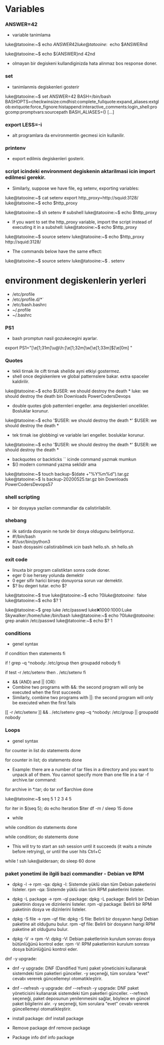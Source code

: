 # Variables
### ANSWER=42
- variable tanimlama

luke@tatooine:~$ echo $ANSWER
42
luke@tatooine:~$ echo $ANSWERnd

luke@tatooine:~$ echo ${ANSWER}nd
42nd

- olmayan bir degiskeni kullandiginizda hata alinmaz bos response doner.

### set
- tanimlanmis degiskenleri gosterir

luke@tatooine:~$ set
ANSWER=42
BASH=/bin/bash
BASHOPTS=checkwinsize:cmdhist:complete_fullquote:expand_aliases:extglob:extquote:force_fignore:histappend:interactive_comments:login_shell:progcomp:promptvars:sourcepath
BASH_ALIASES=()
[...]

### export LESS=-i
- alt programlara da environmentin gecmesi icin kullanilir.

### printenv
- export edilmis degiskenleri gosterir.

### script icindeki environment degiskenin aktarilmasi icin import edilmesi gerekir.

- Similarly, suppose we have file, eg setenv, exporting variables:

luke@tatooine:~$ cat setenv
export http_proxy=http://squid:3128/
luke@tatooine:~$ echo $http_proxy

luke@tatooine:~$ sh setenv            # subshell
luke@tatooine:~$ echo $http_proxy

- If you want to set the http_proxy variable, import the script instead of executing it in a subshell:
luke@tatooine:~$ echo $http_proxy

luke@tatooine:~$ source setenv
luke@tatooine:~$ echo $http_proxy
http://squid:3128/

- The commands below have the same effect:

luke@tatooine:~$ source setenv
luke@tatooine:~$ . setenv

# environment degiskenlerin yerleri
- /etc/profile
- /etc/profile.d/*`
- /etc/bash.bashrc
- ~/.profile
- ~/.bashrc

### PS1
- bash promptun nasil gozukecegini ayarlar.

export PS1="\[\e[1;31m\]\u@\h:\[\e[1;32m\]\w\[\e[1;33m\]\$\[\e[0m\] "

### Quotes
- tekli tirnak ile cift tirnak shellde ayni etkiyi gostermez.
- shell once degiskenlere ve global patternslere bakar. extra spaceler kaldirilir.

luke@tatooine:~$ echo $USER: we should  destroy  the death *
luke: we should destroy the death bin Downloads PowerCodersDevops

- double quotes glob patternleri engeller. ama degiskenleri oncelikler. Bosluklar korunur.

luke@tatooine:~$ echo '$USER: we should  destroy  the death *'
$USER: we should destroy the death *

- tek tirnak ise globbingi ve variable lari engeller. bosluklar korunur.

luke@tatooine:~$ echo '$USER: we should  destroy  the death *'
$USER: we should destroy the death *

- backquotes or backticks \`` icinde command yazmak mumkun
- $() modern command yazma seklidir ama

luke@tatooine:~$ touch backup-$(date +"%Y%m%d").tar.gz
luke@tatooine:~$ ls
backup-20200525.tar.gz  bin  Downloads  PowerCodersDevops57

### shell scripting
- bir dosyaya yazilan commandlar da calistirilabilir.

### shebang
- ilk satirda dosyanin ne turde bir dosya oldugunu belirtiyoruz.
- #!/bin/bash
- #!/usr/bin/python3
- bash dosyasini calistirabilmek icin bash hello.sh. sh hello.sh

### exit code
- linuxta bir program calistiktan sonra code doner.
- eger 0 ise hersey yolunda demektir
- 0 eger sifir harici birsey donuyorsa sorun var demektir.
- $? bu degeri tutar. echo $?

luke@tatooine:~$ true
luke@tatooine:~$ echo $?
0
luke@tatooine:~$ false
luke@tatooine:~$ echo $?
1

luke@tatooine:~$ grep luke /etc/passwd
luke:x:1000:1000:Luke Skywalker:/home/luke:/bin/bash
luke@tatooine:~$ echo $?
0
luke@tatooine:~$ grep anakin /etc/passwd
luke@tatooine:~$ echo $?
1

### conditions
- genel syntax

if condition
then
  statements
fi

if ! grep –q ^nobody: /etc/group
then
  groupadd nobody
fi

if test -r /etc/setenv
then
  . /etc/setenv
fi

- && (AND) and || (OR):
- Combine two programs with &&: the second program will only be executed when the first succeeds
- Similarly, combine two programs with ||: the second program will only be executed when the first fails

[[ -r /etc/setenv ]] && . /etc/setenv
grep –q ^nobody: /etc/group || groupadd nobody

### Loops
- genel syntax

for counter in list
do
  statements
done

for counter in list; do
  statements
done

- Example: there are a number of tar files in a directory and you want to unpack all of them. You cannot specify more than one file in a tar -f archive.tar command:

for archive in *.tar; do
  tar xvf $archive
done

luke@tatooine:~$ seq 5
1
2
3
4
5

for iter in $(seq 5); do
  echo Iteration $iter
  df -m /
  sleep 15
done

- while

while condition
do
  statements
done

while condition; do
  statements
done

- This will try to start an ssh session until it succeeds (it waits a minute before retrying), or until the user hits Ctrl+C

while ! ssh luke@alderaan; do
  sleep 60
done


### paket yonetimi ile ilgili bazi commandler - Debian ve RPM
 - dpkg -l -> rpm -qa:
dpkg -l: Sistemde yüklü olan tüm Debian paketlerini listeler.
rpm -qa: Sistemde yüklü olan tüm RPM paketlerini listeler.

- dpkg -L package -> rpm -ql package:
dpkg -L package: Belirli bir Debian paketinin dosya ve dizinlerini listeler.
rpm -ql package: Belirli bir RPM paketinin dosya ve dizinlerini listeler.

- dpkg -S file -> rpm -qf file:
dpkg -S file: Belirli bir dosyanın hangi Debian paketine ait olduğunu bulur.
rpm -qf file: Belirli bir dosyanın hangi RPM paketine ait olduğunu bulur.

- dpkg -V -> rpm -V:
dpkg -V: Debian paketlerinin kurulum sonrası dosya bütünlüğünü kontrol eder.
rpm -V: RPM paketlerinin kurulum sonrası dosya bütünlüğünü kontrol eder.

dnf -y upgrade:
- dnf -y upgrade: DNF (Dandified Yum) paket yöneticisini kullanarak sistemdeki tüm paketleri günceller. -y seçeneği, tüm sorulara "evet" cevabı vererek güncellemeyi otomatikleştirir.

- dnf --refresh -y upgrade:
dnf --refresh -y upgrade: DNF paket yöneticisini kullanarak sistemdeki tüm paketleri günceller. --refresh seçeneği, paket deposunun yenilenmesini sağlar, böylece en güncel paket bilgilerini alır. -y seçeneği, tüm sorulara "evet" cevabı vererek güncellemeyi otomatikleştirir.

- install package: dnf install package

- Remove package dnf remove package

- Package info dnf info package